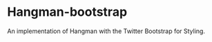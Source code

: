 Hangman-bootstrap
=================

An implementation of Hangman with the Twitter Bootstrap for Styling.
